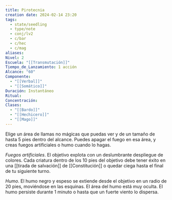 ```yaml
---
title: Pirotecnia
creation date: 2024-02-14 23:20
tags:
  - state/seedling
  - type/note
  - conj/lv2
  - c/bar
  - c/hec
  - c/mag
aliases: 
Nivel: 2
Escuela: "[[Transmutación]]"
Tiempo_de_Lanzamiento: 1 acción
Alcance: "60"
Componente:
  - "[[Verbal]]"
  - "[[Somático]]"
Duración: Instantáneo
Ritual: 
Concentración: 
Clases:
  - "[[Bardo]]"
  - "[[Hechicero]]"
  - "[[Mago]]"
---
```

Elige un área de llamas no mágicas que puedas ver y de un tamaño de hasta 5 pies dentro del alcance. Puedes apagar el fuego en esa área, y creas fuegos artificiales o humo cuando lo hagas.

*Fuegos artificiales*. El objetivo explota con un deslumbrante despliegue de colores. Cada criatura dentro de los 10 pies del objetivo debe tener éxito en una [[tirada de salvación]] de [[Constitución]] o quedar ciega hasta el final de tu siguiente turno.

*Humo*. El humo negro y espeso se extiende desde el objetivo en un radio de 20 pies, moviéndose en las esquinas. El área del humo está muy oculta. El humo persiste durante 1 minuto o hasta que un fuerte viento lo dispersa.
